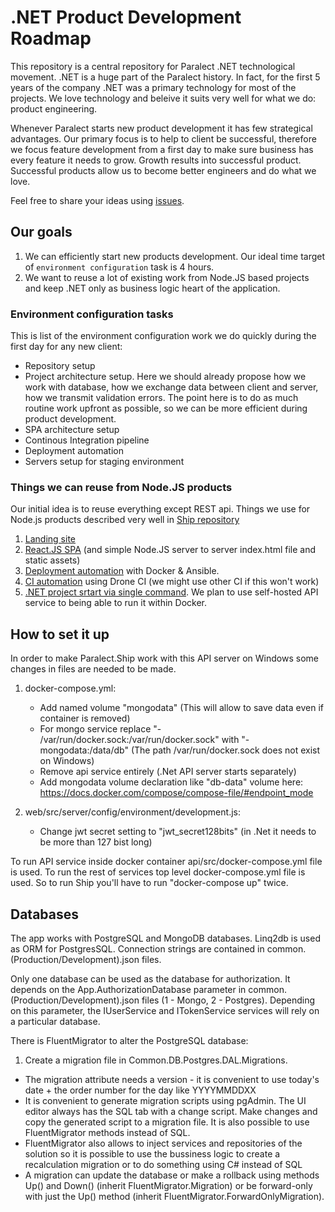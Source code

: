# .NET Product Development Roadmap

This repository is a central repository for Paralect .NET technological movement. .NET is a huge part of the Paralect history. In fact, for the first 5 years of the company .NET was a primary technology for most of the projects. We love technology and beleive it suits very well for what we do: product engineering.

Whenever Paralect starts new product development it has few strategical advantages. Our primary focus is to help to client be successful, therefore we focus feature development from a first day to make sure business has every feature it needs to grow. Growth results into successful product. Successful products allow us to become better engineers and do what we love. 

 Feel free to share your ideas using [issues](https://github.com/paralect/dotnet-api-starter/issues/new).

## Our goals

1. We can efficiently start new products development. Our ideal time target of `environment configuration` task is 4 hours.
2. We want to reuse a lot of existing work from Node.JS based projects and keep .NET only as business logic heart of the application.

### Environment configuration tasks

This is list of the environment configuration work we do quickly during the first day for any new client:

- Repository setup
- Project architecture setup. Here we should already propose how we work with database, how we exchange data between client and server, how we transmit validation errors. The point here is to do as much routine work upfront as possible, so we can be more efficient during product development.
- SPA architecture setup
- Continous Integration pipeline
- Deployment automation
- Servers setup for staging environment

### Things we can reuse from Node.JS products

Our initial idea is to reuse everything except REST api. Things we use for Node.js products described very well in [Ship repository](https://github.com/paralect/ship)

1. [Landing site](https://github.com/paralect/nextjs-landing-starter)
2. [React.JS SPA](https://github.com/paralect/koa-react-starter) (and simple Node.JS server to server index.html file and static assets)
3. [Deployment automation](https://github.com/paralect/ship/tree/master/deploy/app) with Docker & Ansible. 
4. [CI automation](https://github.com/paralect/ship/tree/master/deploy/drone-ci) using Drone CI (we might use other CI if this won't work)
5. [.NET project srtart via single command](https://github.com/paralect/docker-compose-starter). We plan to use self-hosted API service to being able to run it within Docker. 

## How to set it up

In order to make Paralect.Ship work with this API server on Windows some changes in files are needed to be made.

1. docker-compose.yml:
	- Add named volume "mongodata" (This will allow to save data even if container is removed)
	- For mongo service replace "- /var/run/docker.sock:/var/run/docker.sock" with "- mongodata:/data/db" (The path /var/run/docker.sock does not exist on Windows)
	- Remove api service entirely (.Net API server starts separately)
	- Add mongodata volume declaration like "db-data" volume here:
	https://docs.docker.com/compose/compose-file/#endpoint_mode

2. web/src/server/config/environment/development.js:
	- Change jwt secret setting to "jwt_secret128bits" (in .Net it needs to be more than 127 bist long)


To run API service inside docker container api/src/docker-compose.yml file is used. To run the rest of services top level docker-compose.yml file is used. So to run Ship you'll have to run "docker-compose up" twice.

## Databases

The app works with PostgreSQL and MongoDB databases. Linq2db is used as ORM for PostgresSQL. Connection strings are contained in common.(Production/Development).json files. 

Only one database can be used as the database for authorization. It depends on the App.AuthorizationDatabase parameter in common.(Production/Development).json files (1 - Mongo, 2 - Postgres). Depending on this parameter, the IUserService and ITokenService services will rely on a particular database.

There is FluentMigrator to alter the PostgreSQL database:
1. Create a migration file in Common.DB.Postgres.DAL.Migrations. 
  - The migration attribute needs a version - it is convenient to use today's date + the order number for the day like YYYYMMDDXX
  - It is convenient to generate migration scripts using pgAdmin. The UI editor always has the SQL tab with a change script. Make changes and copy the generated script to a migration file. It is also possible to use FluentMigrator methods instead of SQL.
  - FluentMigrator also allows to inject services and repositories of the solution so it is possible to use the bussiness logic to create a recalculation migration or to do something using C# instead of SQL
  - A migration can update the database or make a rollback using methods Up() and Down() (inherit FluentMigrator.Migration) or be forward-only with just the Up() method (inherit FluentMigrator.ForwardOnlyMigration).